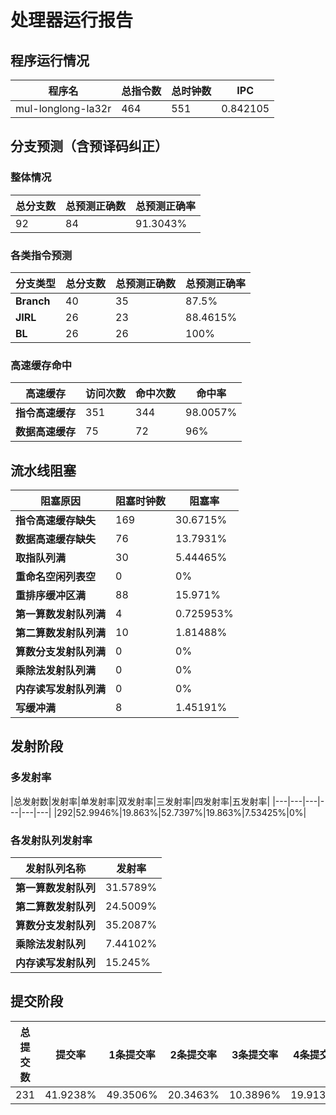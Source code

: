 # 处理器运行报告
## 程序运行情况
|程序名|总指令数|总时钟数|IPC|
|---|---|---|---|
|mul-longlong-la32r|464|551|0.842105|

## 分支预测（含预译码纠正）
### 整体情况
|总分支数|总预测正确数|总预测正确率|
|---|---|---|
|92|84|91.3043%|

### 各类指令预测
|分支类型|总分支数|总预测正确数|总预测正确率|
|---|---|---|---|
|**Branch**| 40 | 35 | 87.5%|
|**JIRL**| 26 | 23 | 88.4615%|
|**BL**| 26 | 26 | 100%|

### 高速缓存命中
|高速缓存|访问次数|命中次数|命中率|
|---|---|---|---|
|**指令高速缓存**| 351 | 344 | 98.0057%|
|**数据高速缓存**| 75 | 72 | 96%|
## 流水线阻塞
|阻塞原因|阻塞时钟数|阻塞率|
|---|---|---|
|**指令高速缓存缺失**| 169 | 30.6715%|
|**数据高速缓存缺失**| 76 | 13.7931%|
|**取指队列满**| 30 | 5.44465%|
|**重命名空闲列表空**|0 | 0%|
|**重排序缓冲区满**|88 | 15.971%|
|**第一算数发射队列满**|4 | 0.725953%|
|**第二算数发射队列满**|10 | 1.81488%|
|**算数分支发射队列满**|0 | 0%|
|**乘除法发射队列满**|0 | 0%|
|**内存读写发射队列满**|0 | 0%|
|**写缓冲满**|8 | 1.45191%|

## 发射阶段
### 多发射率
|总发射数|发射率|单发射率|双发射率|三发射率|四发射率|五发射率|
|---|---|---|---|---|---|
|292|52.9946%|19.863%|52.7397%|19.863%|7.53425%|0%|

### 各发射队列发射率
|发射队列名称|发射率|
|---|---|
|**第一算数发射队列**|31.5789%|
|**第二算数发射队列**|24.5009%|
|**算数分支发射队列**|35.2087%|
|**乘除法发射队列**|7.44102%|
|**内存读写发射队列**|15.245%|

## 提交阶段
|总提交数|提交率|1条提交率|2条提交率|3条提交率|4条提交率|
|---|---|---|---|---|---|
|231|41.9238%|49.3506%|20.3463%|10.3896%|19.9134%|
